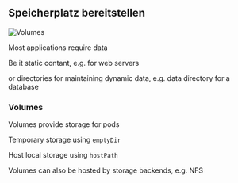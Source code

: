 ## Speicherplatz bereitstellen

![Volumes](120_kubernetes/12_volumes/volumes.drawio.svg) <!-- .element: style="float: right; width: 8em;" -->

Most applications require data

Be it static contant, e.g. for web servers

or directories for maintaining dynamic data, e.g. data directory for a database

### Volumes

Volumes provide storage for pods

Temporary storage using `emptyDir`

Host local storage using `hostPath`

Volumes can also be hosted by storage backends, e.g. NFS
